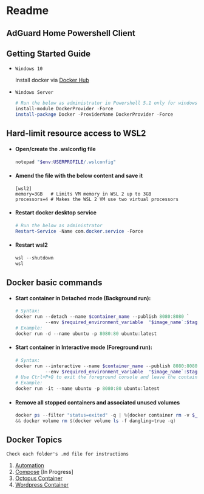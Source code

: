 # Readme

## AdGuard Home Powershell Client


## Getting Started Guide
* `Windows 10`

    Install docker via [Docker Hub](https://hub.docker.com/editions/community/docker-ce-desktop-windows/ "Docker Hub")
* `Windows Server`
    ```powershell
    # Run the below as administrator in Powershell 5.1 only for windows server
    install-module DockerProvider -Force 
    install-package Docker -ProviderName DockerProvider -Force
    ```

## Hard-limit resource access to WSL2
* #### Open/create the .wslconfig file
    ```powershell
    notepad "$env:USERPROFILE/.wslconfig"
    ```
* #### Amend the file with the below content and save it
    ```
    [wsl2]
    memory=3GB   # Limits VM memory in WSL 2 up to 3GB
    processors=4 # Makes the WSL 2 VM use two virtual processors
    ```
* #### Restart docker desktop service
    ```powershell
    # Run the below as administrator
    Restart-Service -Name com.docker.service -Force
    ```
* #### Restart wsl2
    ```powershell
    wsl --shutdown
    wsl
    ```

## Docker basic commands
* #### Start container in Detached mode (Background run):
    ```powershell
    # Syntax:
    docker run --detach --name $container_name --publish 8080:8080 `
               --env $required_environment_variable  "$image_name`:$tag"
    # Example:
    docker run -d --name ubuntu -p 8080:80 ubuntu:latest
    ``` 
* #### Start container in Interactive mode (Foreground run):
    ```powershell
    # Syntax:
    docker run --interactive --name $container_name --publish 8080:8080 `
               --env $required_environment_variable  "$image_name`:$tag"
    # Use Ctrl+P+Q to exit the foreground console and leave the container running in the background
    # Example:
    docker run -it --name ubuntu -p 8080:80 ubuntu:latest
    ```
* #### Remove all stopped containers and associated unused volumes
    ```powershell
    docker ps --filter "status=exited" -q | %{docker container rm -v $_} `
    && docker volume rm $(docker volume ls -f dangling=true -q)
    ```

## Docker Topics
`Check each folder's .md file for instructions`

1. [Automation](./Automation/README.md)
1. [Compose](./Compose/README.md) [In Progress]
1. [Octopus Container](./Octopus%20Container/README.md)
1. [Wordpress Container](./Wordpress%20Container/README.md)
